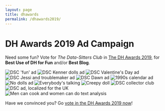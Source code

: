 ```yaml
---
layout: page
title: dhawards
permalink: /dhawards2019/
---
```


# DH Awards 2019 Ad Campaign

Need some fun? Vote for *The Data-Sitters Club* in [The DH Awards 2019](http://dhawards.org/dhawards2019/voting/), for **Best Use of DH for Fun** and/or **Best Blog**.

![DSC 'fun' ad](/site/assets/dhawards2019/dsc_fun_ad.jpg)
![DSC Kenner dolls ad](/site/assets/dhawards2019/kenner_dolls_dsc_ad.jpg)
![DSC Valentine's Day ad](/site/assets/dhawards2019/valentines_day_dsc_ad.jpg)
![DSC Jessi and troublemaker ad](/site/assets/dhawards2019/jessi_troublemaker_dsc_ad.jpg)
![DSC Dawn ad](/site/assets/dhawards2019/dsc_ad_dawn.jpg)
![1990s calendar ad](/site/assets/dhawards2019/1990_cover_dsc_ad.jpg)
![No dolls ad](/site/assets/dhawards2019/dsc_ad_no_dolls.jpg)
![Everybody's talking](/site/assets/dhawards2019/everybodys_talking_dsc_ad.jpg)
![Creepy doll](/site/assets/dhawards2019/possessed_doll_dsc_ad.jpg)
![DSC collector club](/site/assets/dhawards2019/collectors_club_ad.jpg)
![DSC ad, localized for the UK](/site/assets/dhawards2019/dsc_uk_kristy_president_ad.jpg)
![Men can cook and women can do text analysis](/site/assets/dhawards2019/dsc_ad_mr_mom.jpg)

Have we convinced you? Go [vote in the DH Awards 2019 now](http://dhawards.org/dhawards2019/voting/)!